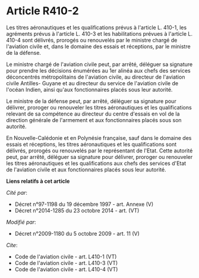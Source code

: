 # Article R410-2

Les titres aéronautiques et les qualifications prévus à l'article L. 410-1, les agréments prévus à l'article L. 410-3 et les
habilitations prévues à l'article L. 410-4 sont délivrés, prorogés ou renouvelés par le ministre chargé de l'aviation civile
et, dans le domaine des essais et réceptions, par le ministre de la défense. 

Le ministre chargé de l'aviation civile peut, par arrêté, déléguer sa signature pour prendre les décisions énumérées au 1er
alinéa aux chefs des services déconcentrés métropolitains de l'aviation civile, au directeur de l'aviation civile Antilles-
Guyane et au directeur du service de l'aviation civile de l'océan Indien, ainsi qu'aux fonctionnaires placés sous leur
autorité. 

Le ministre de la défense peut, par arrêté, déléguer sa signature pour délivrer, proroger ou renouveler les titres
aéronautiques et les qualifications relevant de sa compétence au directeur du centre d'essais en vol de la direction générale
de l'armement et aux fonctionnaires placés sous son autorité. 

En Nouvelle-Calédonie et en Polynésie française, sauf dans le domaine des essais et réceptions, les titres aéronautiques et
les qualifications sont délivrés, prorogés ou renouvelés par le représentant de l'Etat. Cette autorité peut, par arrêté,
déléguer sa signature pour délivrer, proroger ou renouveler les titres aéronautiques et les qualifications aux chefs des
services d'Etat de l'aviation civile et aux fonctionnaires placés sous leur autorité.

**Liens relatifs à cet article**

_Cité par_:

  - Décret n°97-1198 du 19 décembre 1997 - art. Annexe (V)
  - Décret n°2014-1285 du 23 octobre 2014 - art. (VT)

_Modifié par_:

  - Décret n°2009-1180 du 5 octobre 2009 - art. 11 (V)

_Cite_:

  - Code de l'aviation civile - art. L410-1 (VT)
  - Code de l'aviation civile - art. L410-3 (VT)
  - Code de l'aviation civile - art. L410-4 (VT)
